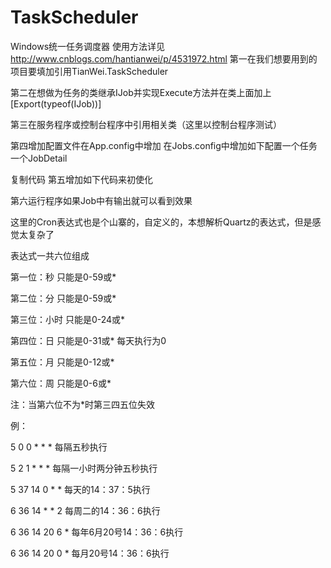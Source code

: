 # TaskScheduler
Windows统一任务调度器
使用方法详见
http://www.cnblogs.com/hantianwei/p/4531972.html
第一在我们想要用到的项目要填加引用TianWei.TaskScheduler

第二在想做为任务的类继承IJob并实现Execute方法并在类上面加上[Export(typeof(IJob))]

第三在服务程序或控制台程序中引用相关类（这里以控制台程序测试）

第四增加配置文件在App.config中增加<add key="JobsConfig" value="\Jobs.config"/>  在Jobs.config中增加如下配置一个任务一个JobDetail

<!--自定义Cron 秒 分  时  日  月 周  当周不为*时 月和日不生效-->
复制代码
第五增加如下代码来初使化

第六运行程序如果Job中有输出就可以看到效果

这里的Cron表达式也是个山寨的，自定义的，本想解析Quartz的表达式，但是感觉太复杂了

表达式一共六位组成

第一位：秒 只能是0-59或*

第二位：分 只能是0-59或*

第三位：小时 只能是0-24或*

第四位：日 只能是0-31或* 每天执行为0

第五位：月 只能是0-12或*

第六位：周 只能是0-6或*

注：当第六位不为*时第三四五位失效

例：

5 0 0 * * *  每隔五秒执行

5 2 1 * * *  每隔一小时两分钟五秒执行

5 37 14 0 * * 每天的14：37：5执行

6 36 14 * * 2 每周二的14：36：6执行

6 36 14 20 6 * 每年6月20号14：36：6执行

6 36 14 20 0 * 每月20号14：36：6执行
